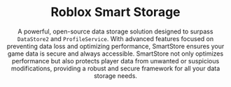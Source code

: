 <h1 align="center">Roblox Smart Storage</h1>

<p align="center">
A powerful, open-source data storage solution designed to surpass <code>DataStore2</code> and <code>ProfileService</code>. With advanced features focused on preventing data loss and optimizing performance, SmartStore ensures your game data is secure and always accessible. SmartStore not only optimizes performance but also protects player data from unwanted or suspicious modifications, providing a robust and secure framework for all your data storage needs.
</p>
